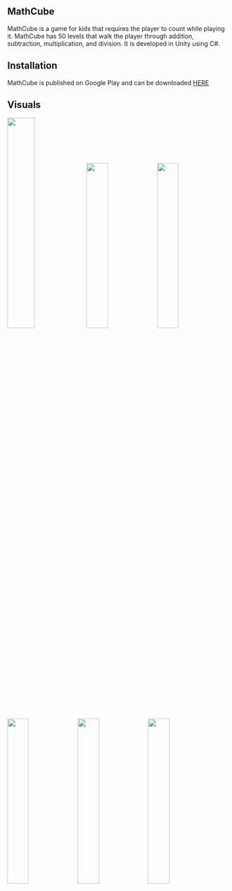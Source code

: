 
<h2>MathCube</h2>
<p>MathCube is a game for kids that requires the player to count while playing it. MathCube has 50 levels that walk the player through addition, subtraction, multiplication, and division. It is developed in Unity using C#.<br>
</p>

<h2>Installation</h2>
<p>MathCube is published on Google Play and can be downloaded <a href="https://play.google.com/store/apps/details?id=com.AlicityDev.MathCube&fbclid=IwAR2cMhKaSWpnTwBIPiR8nIWYynxLJI8Uh5DspD3AdM3DNo4g4VKxrybjfZs">HERE</a><br>
</p>

<h2>Visuals</h2>
<p>
<img src="MathCube.gif"/ width="35%">
<img src="https://play-lh.googleusercontent.com/PnjXLHYx9y2B-RTmsPpoGXWt_J0n0VsO9_EThxSyNVCsNaEHLdkrtAwTOxqXAm6t6kY=w2477-h1302-rw"/ width="31%">
<img src="https://play-lh.googleusercontent.com/xLJh0zvq1TFWbv4ucufdIFRPyT-SmCCv2wJo_YkYLDtHt6jRYrT0pv7iU_T_-ZTa53M=w2477-h1302-rw"/ width="31%">
<img src="https://play-lh.googleusercontent.com/6SY45Uy_2Pm09iiei1JPb-2LfhibJzmxDEpvWfZZiv8EA0juVPDLv0h2m_ko8NiZVg=w2477-h1302-rw"/ width="31%">
<img src="https://play-lh.googleusercontent.com/u9ynJJsqV2_Z8YRPjnwskQX0051lPCulgKmyaJyFMiDIcftSUVVvR6rdiLKsxXEGaGqw=w2477-h1302-rw"/ width="31%">
<img src="https://play-lh.googleusercontent.com/_hQL6NZWUK5UDohKH8FwSl0zTQggenKWhK3gZVvE_7EINesV2HPuWFc_TrAAWEnPP-LG=w2477-h1302-rw"/ width="31%">
</p>
